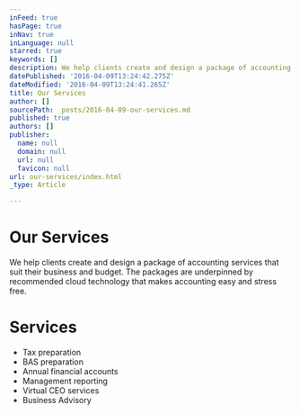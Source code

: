 ```yaml
---
inFeed: true
hasPage: true
inNav: true
inLanguage: null
starred: true
keywords: []
description: We help clients create and design a package of accounting services that suit their business and budget. The packages are underpinned by recommended cloud technology that makes accounting easy and stress free.
datePublished: '2016-04-09T13:24:42.275Z'
dateModified: '2016-04-09T13:24:41.265Z'
title: Our Services
author: []
sourcePath: _posts/2016-04-09-our-services.md
published: true
authors: []
publisher:
  name: null
  domain: null
  url: null
  favicon: null
url: our-services/index.html
_type: Article

---
```

# Our Services

We help clients create and design a package of accounting services that suit their business and budget. The packages are underpinned by recommended cloud technology that makes accounting easy and stress free.

# Services

* Tax preparation
* BAS preparation
* Annual financial accounts
* Management reporting
* Virtual CEO services
* Business Advisory